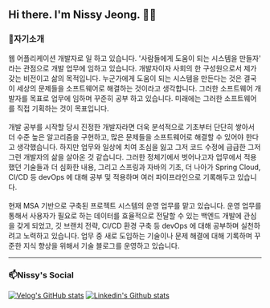 ## Hi there. I'm Nissy Jeong. 👋🏻

### 🌱자기소개 
웹 어플리케이션 개발자로 일 하고 있습니다. '사람들에게 도움이 되는 시스템을 만들자' 라는 관점으로 개발 업무에 임하고 있습니다. 개발자이자 사회의 한 구성원으로서 제가 갖는 비전이고 삶의 목적입니다. 누군가에게 도움이 되는 시스템을 만든다는 것은 결국 이 세상의 문제들을 소프트웨어로 해결하는 것이라고 생각합니다. 그러한 소프트웨어 개발자를 목표로 업무에 임하며 꾸준히 공부 하고 있습니다. 미래에는 그러한 소프트웨어를 직접 기획하는 것이 목표입니다.
<br><br>
개발 공부를 시작할 당시 진정한 개발자라면 더욱 분석적으로 기초부터 단단히 쌓아서 더 수준 높은 알고리즘을 구현하고, 많은 문제들을 소프트웨어로 해결할 수 있어야 한다고 생각했습니다. 하지만 업무와 일상에 치여 초심을 잃고 그저 코드 수정에 급급한 그저 그런 개발자의 삶을 살아온 것 같습니다. 그러한 정체기에서 벗어나고자 업무에서 적용했던 기술들과 더 심화한 내용, 그리고 스프링과 자바의 기초, 더 나아가 Spring Cloud, CI/CD 등 devOps 에 대해 공부 및 적용하며 여러 파이프라인으로 기록해두고 있습니다.
<br><br>
현재 MSA 기반으로 구축된 프로젝트 시스템의 운영 업무를 맡고 있습니다.
운영 업무를 통해서 사용자가 필요로 하는 데이터를 효율적으로 전달할 수 있는 백엔드 개발에 관심을 갖게 되었고, 깃 브랜치 전략, CI/CD 환경 구축 등 devOps 에 대해 공부하며 실천하려고 노력하고 있습니다.
업무 중 새로 도입하는 기술이나 문제 해결에 대해 기록하며 꾸준한 지식 향상을 위해서 기술 블로그를 운영하고 있습니다.
***
### 📫Nissy's Social

[![Velog's GitHub stats](https://velog-readme-stats.vercel.app/api/badge?name=jnissi92)](https://velog.io/@jnissi92/posts)
[![Linkedin's Github stats](https://img.shields.io/badge/LinkedIn-0077B5?style=for-the-badge&logo=linkedin&logoColor=white)](https://www.linkedin.com/in/nissy-jeong-3a5b32292/)
<!--
**NissiJeong/NissiJeong** is a ✨ _special_ ✨ repository because its `README.md` (this file) appears on your GitHub profile.

Here are some ideas to get you started:

- 🔭 I’m currently working on ...
- 🌱 I’m currently learning ...
- 👯 I’m looking to collaborate on ...
- 🤔 I’m looking for help with ...
- 💬 Ask me about ...
- 📫 How to reach me: ...
- 😄 Pronouns: ...
- ⚡ Fun fact: ...
-->

